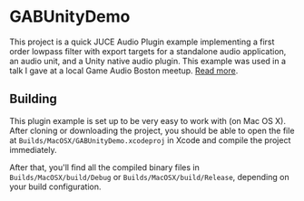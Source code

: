 # GABUnityDemo

This project is a quick JUCE Audio Plugin example implementing a first order lowpass filter with export targets for a standalone audio application, an audio unit, and a Unity
native audio plugin. This example was used in a talk I gave at a local Game Audio Boston meetup. [Read more](https://nickwritesablog.com/under-the-hood-native-audio-plugins-for-unity/).

## Building
This plugin example is set up to be very easy to work with (on Mac OS X). After cloning or downloading the project, you should
be able to open the file at `Builds/MacOSX/GABUnityDemo.xcodeproj` in Xcode and compile the project immediately.

After that, you'll find all the compiled binary files in `Builds/MacOSX/build/Debug` or `Builds/MacOSX/build/Release`, depending
on your build configuration.
